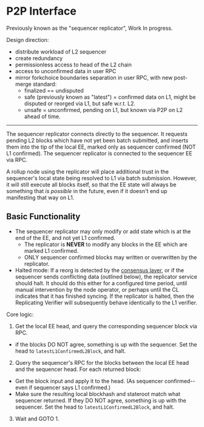 # P2P Interface

Previously known as the "sequencer replicator", Work In progress.

Design direction:
- distribute workload of L2 sequencer
- create redundancy
- permissionless access to head of the L2 chain
- access to unconfirmed data in user RPC
- mirror forkchoice boundaries separation in user RPC, with new post-merge standard:
  - finalized == undisputed
  - safe (previously known as "latest") = confirmed data on L1, might be disputed or reorged via L1, but safe w.r.t. L2.
  - unsafe = unconfirmed, pending on L1, but known via P2P on L2 ahead of time.

----



The sequencer replicator connects directly to the sequencer. It requests pending L2 blocks which have not yet been batch submitted,
and inserts them into the tip of the local EE, marked only as sequencer confirmed (NOT L1 confirmed). The sequencer replicator is connected to the sequencer EE via RPC.

A rollup node using the replicator will place additional trust in the sequencer's local state being resolved to L1 via batch submission. However, it will still execute all blocks itself, so that the EE state will always be something that *is possible* in the future, even if it doesn't end up manifesting that way on L1.

## Basic Functionality

- The sequencer replicator may only modify or add state which is at the end of the EE, and not yet L1 confirmed.
  - The replicator is **NEVER** to modify any blocks in the EE which are marked L1 confirmed.
  - ONLY sequencer confirmed blocks may written or overwritten by the replicator.
- Halted mode: If a reorg is detected by the [consensus layer][consensus-layer], or if the sequencer sends conflicting data (outlined below), the replicator service should halt. It should do this either for a configured time period, until manual intervention by the node operator, or perhaps until the CL indicates that it has finished syncing. If the replicator is halted, then the Replicating Verifier will subsequently behave identically to the L1 verifier.

Core logic:

1. Get the local EE head, and query the corresponding sequencer block via RPC.
  - if the blocks DO NOT agree, something is up with the sequencer. Set the head to `latestL1ConfirmedL2Block`, and halt.
2. Query the sequencer's RPC for the blocks between the local EE head and the sequencer head. For each returned block:
  - Get the block input and apply it to the head. (As sequencer confirmed--even if sequencer says L1 confirmed.)
  - Make sure the resulting local blockhash and stateroot match what sequencer returned. If they DO NOT agree, something is up with the sequencer. Set the head to `latestL1ConfirmedL2Block`, and halt.
3. Wait and GOTO 1.

[consensus-layer]: ./consensus_layer.md